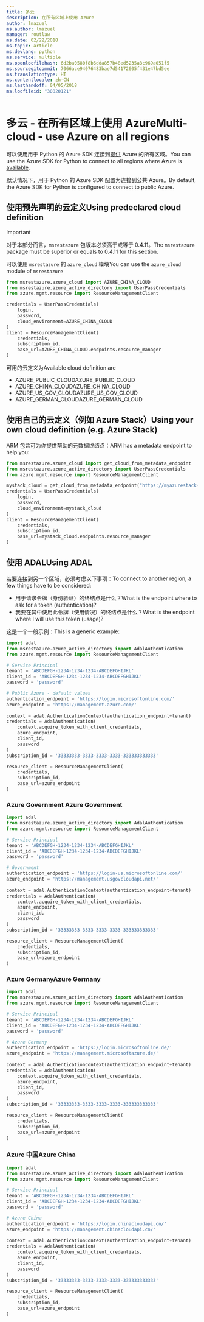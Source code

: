 ```yaml
---
title: 多云
description: 在所有区域上使用 Azure
author: lmazuel
ms.author: lmazuel
manager: routlaw
ms.date: 02/22/2018
ms.topic: article
ms.devlang: python
ms.service: multiple
ms.openlocfilehash: 6d2ba0580f8b6dda857b48ed5235a8c969a051f5
ms.sourcegitcommit: 7066ace94076483bae7d54172605f431e47bd5ee
ms.translationtype: HT
ms.contentlocale: zh-CN
ms.lasthandoff: 04/05/2018
ms.locfileid: "30820121"
---
```

# <a name="multi-cloud---use-azure-on-all-regions"></a><span data-ttu-id="58cf2-103">多云 - 在所有区域上使用 Azure</span><span class="sxs-lookup"><span data-stu-id="58cf2-103">Multi-cloud - use Azure on all regions</span></span>

<span data-ttu-id="58cf2-104">可以使用用于 Python 的 Azure SDK 连接到[提供](https://azure.microsoft.com/regions/services) Azure 的所有区域。</span><span class="sxs-lookup"><span data-stu-id="58cf2-104">You can use the Azure SDK for Python to connect to all regions where Azure is [available](https://azure.microsoft.com/regions/services).</span></span>

<span data-ttu-id="58cf2-105">默认情况下，用于 Python 的 Azure SDK 配置为连接到公共 Azure。</span><span class="sxs-lookup"><span data-stu-id="58cf2-105">By default, the Azure SDK for Python is configured to connect to public Azure.</span></span>

## <a name="using-predeclared-cloud-definition"></a><span data-ttu-id="58cf2-106">使用预先声明的云定义</span><span class="sxs-lookup"><span data-stu-id="58cf2-106">Using predeclared cloud definition</span></span>

> [!IMPORTANT]
> <span data-ttu-id="58cf2-107">对于本部分而言，`msrestazure` 包版本必须高于或等于 0.4.11。</span><span class="sxs-lookup"><span data-stu-id="58cf2-107">The `msrestazure` package must be superior or equals to 0.4.11 for this section.</span></span>

<span data-ttu-id="58cf2-108">可以使用 `msrestazure` 的 `azure_cloud` 模块</span><span class="sxs-lookup"><span data-stu-id="58cf2-108">You can use the `azure_cloud` module of `msrestazure`</span></span>

```python
from msrestazure.azure_cloud import AZURE_CHINA_CLOUD
from msrestazure.azure_active_directory import UserPassCredentials
from azure.mgmt.resource import ResourceManagementClient

credentials = UserPassCredentials(
    login,
    password,
    cloud_environment=AZURE_CHINA_CLOUD
)
client = ResourceManagementClient(
    credentials,
    subscription_id,
    base_url=AZURE_CHINA_CLOUD.endpoints.resource_manager
)
``` 
  
<span data-ttu-id="58cf2-109">可用的云定义为</span><span class="sxs-lookup"><span data-stu-id="58cf2-109">Available cloud definition are</span></span>
  - <span data-ttu-id="58cf2-110">AZURE_PUBLIC_CLOUD</span><span class="sxs-lookup"><span data-stu-id="58cf2-110">AZURE_PUBLIC_CLOUD</span></span>
  - <span data-ttu-id="58cf2-111">AZURE_CHINA_CLOUD</span><span class="sxs-lookup"><span data-stu-id="58cf2-111">AZURE_CHINA_CLOUD</span></span>
  - <span data-ttu-id="58cf2-112">AZURE_US_GOV_CLOUD</span><span class="sxs-lookup"><span data-stu-id="58cf2-112">AZURE_US_GOV_CLOUD</span></span>
  - <span data-ttu-id="58cf2-113">AZURE_GERMAN_CLOUD</span><span class="sxs-lookup"><span data-stu-id="58cf2-113">AZURE_GERMAN_CLOUD</span></span>

## <a name="using-your-own-cloud-definition-eg-azure-stack"></a><span data-ttu-id="58cf2-114">使用自己的云定义（例如 Azure Stack）</span><span class="sxs-lookup"><span data-stu-id="58cf2-114">Using your own cloud definition (e.g. Azure Stack)</span></span>
<span data-ttu-id="58cf2-115">ARM 包含可为你提供帮助的元数据终结点：</span><span class="sxs-lookup"><span data-stu-id="58cf2-115">ARM has a metadata endpoint to help you:</span></span>

```python
from msrestazure.azure_cloud import get_cloud_from_metadata_endpoint
from msrestazure.azure_active_directory import UserPassCredentials
from azure.mgmt.resource import ResourceManagementClient

mystack_cloud = get_cloud_from_metadata_endpoint("https://myazurestack-arm-endpoint.com")
credentials = UserPassCredentials(
    login,
    password,
    cloud_environment=mystack_cloud
)
client = ResourceManagementClient(
    credentials,
    subscription_id,
    base_url=mystack_cloud.endpoints.resource_manager
)
```
## <a name="using-adal"></a><span data-ttu-id="58cf2-116">使用 ADAL</span><span class="sxs-lookup"><span data-stu-id="58cf2-116">Using ADAL</span></span>

<span data-ttu-id="58cf2-117">若要连接到另一个区域，必须考虑以下事项：</span><span class="sxs-lookup"><span data-stu-id="58cf2-117">To connect to another region, a few things have to be considered:</span></span>

- <span data-ttu-id="58cf2-118">用于请求令牌（身份验证）的终结点是什么？</span><span class="sxs-lookup"><span data-stu-id="58cf2-118">What is the endpoint where to ask for a token (authentication)?</span></span>
- <span data-ttu-id="58cf2-119">我要在其中使用此令牌（使用情况）的终结点是什么？</span><span class="sxs-lookup"><span data-stu-id="58cf2-119">What is the endpoint where I will use this token (usage)?</span></span>

<span data-ttu-id="58cf2-120">这是一个一般示例：</span><span class="sxs-lookup"><span data-stu-id="58cf2-120">This is a generic example:</span></span>

```python
import adal
from msrestazure.azure_active_directory import AdalAuthentication
from azure.mgmt.resource import ResourceManagementClient

# Service Principal
tenant = 'ABCDEFGH-1234-1234-1234-ABCDEFGHIJKL'
client_id = 'ABCDEFGH-1234-1234-1234-ABCDEFGHIJKL'
password = 'password'

# Public Azure - default values
authentication_endpoint = 'https://login.microsoftonline.com/'
azure_endpoint = 'https://management.azure.com/'
    
context = adal.AuthenticationContext(authentication_endpoint+tenant)
credentials = AdalAuthentication(
    context.acquire_token_with_client_credentials,
    azure_endpoint,
    client_id,
    password
)
subscription_id = '33333333-3333-3333-3333-333333333333'

resource_client = ResourceManagementClient(
    credentials,
    subscription_id,
    base_url=azure_endpoint
)
```

### <a name="azure-government"></a><span data-ttu-id="58cf2-121">Azure Government </span><span class="sxs-lookup"><span data-stu-id="58cf2-121">Azure Government</span></span>
```python
import adal
from msrestazure.azure_active_directory import AdalAuthentication
from azure.mgmt.resource import ResourceManagementClient

# Service Principal
tenant = 'ABCDEFGH-1234-1234-1234-ABCDEFGHIJKL'
client_id = 'ABCDEFGH-1234-1234-1234-ABCDEFGHIJKL'
password = 'password'

# Government
authentication_endpoint = 'https://login-us.microsoftonline.com/'
azure_endpoint = 'https://management.usgovcloudapi.net/'
    
context = adal.AuthenticationContext(authentication_endpoint+tenant)
credentials = AdalAuthentication(
    context.acquire_token_with_client_credentials,
    azure_endpoint,
    client_id,
    password
)
subscription_id = '33333333-3333-3333-3333-333333333333'

resource_client = ResourceManagementClient(
    credentials,
    subscription_id,
    base_url=azure_endpoint
)
```

### <a name="azure-germany"></a><span data-ttu-id="58cf2-122">Azure Germany</span><span class="sxs-lookup"><span data-stu-id="58cf2-122">Azure Germany</span></span>
```python
import adal
from msrestazure.azure_active_directory import AdalAuthentication
from azure.mgmt.resource import ResourceManagementClient

# Service Principal
tenant = 'ABCDEFGH-1234-1234-1234-ABCDEFGHIJKL'
client_id = 'ABCDEFGH-1234-1234-1234-ABCDEFGHIJKL'
password = 'password'

# Azure Germany
authentication_endpoint = 'https://login.microsoftonline.de/'
azure_endpoint = 'https://management.microsoftazure.de/'
    
context = adal.AuthenticationContext(authentication_endpoint+tenant)
credentials = AdalAuthentication(
    context.acquire_token_with_client_credentials,
    azure_endpoint,
    client_id,
    password
)
subscription_id = '33333333-3333-3333-3333-333333333333'

resource_client = ResourceManagementClient(
    credentials,
    subscription_id,
    base_url=azure_endpoint
)
```

### <a name="azure-china"></a><span data-ttu-id="58cf2-123">Azure 中国</span><span class="sxs-lookup"><span data-stu-id="58cf2-123">Azure China</span></span>
```python
import adal
from msrestazure.azure_active_directory import AdalAuthentication
from azure.mgmt.resource import ResourceManagementClient

# Service Principal
tenant = 'ABCDEFGH-1234-1234-1234-ABCDEFGHIJKL'
client_id = 'ABCDEFGH-1234-1234-1234-ABCDEFGHIJKL'
password = 'password'

# Azure China
authentication_endpoint = 'https://login.chinacloudapi.cn/'
azure_endpoint = 'https://management.chinacloudapi.cn/'
    
context = adal.AuthenticationContext(authentication_endpoint+tenant)
credentials = AdalAuthentication(
    context.acquire_token_with_client_credentials,
    azure_endpoint,
    client_id,
    password
)
subscription_id = '33333333-3333-3333-3333-333333333333'

resource_client = ResourceManagementClient(
    credentials,
    subscription_id,
    base_url=azure_endpoint
)
```
